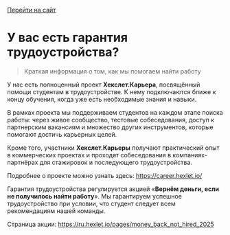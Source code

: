 [Перейти на сайт](https://ru.hexlet.io)

# У вас есть гарантия трудоустройства?

> Краткая информация о том, как мы помогаем найти работу

У нас есть полноценный проект **Хекслет.Карьера**, посвящённый помощи студентам в трудоустройстве. К нему подключаются ближе к концу обучения, когда уже 
есть необходимые знания и навыки.

В рамках проекта мы поддерживаем студентов на каждом этапе поиска работы: через живое сообщество, тестовые собеседования, доступ к партнерским вакансиям и 
множество других инструментов, которые помогают достичь карьерных целей.

Кроме того, участники **Хекслет.Карьеры** получают практический опыт в коммерческих проектах и проходят собеседования в компаниях-партнёрах для стажировок и 
последующего трудоустройства.

Подробнее о проекте можно узнать здесь: https://career.hexlet.io/

Гарантия трудоустройства регулируется акцией «**Вернём деньги, если не получилось найти работу**». Мы гарантируем успешное трудоустройство при условии, 
что студент следует всем рекомендациям нашей команды.

Страница акции: https://ru.hexlet.io/pages/money_back_not_hired_2025
